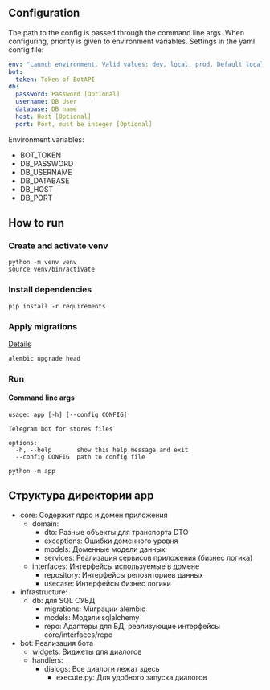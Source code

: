 ## Configuration
The path to the config is passed through the command line args.
When configuring, priority is given to environment variables.
Settings in the yaml config file:
```yaml
env: "Launch environment. Valid values: dev, local, prod. Default local"
bot:
  token: Token of BotAPI
db:
  password: Password [Optional]
  username: DB User
  database: DB name
  host: Host [Optional]
  port: Port, must be integer [Optional] 
```
Environment variables:
- BOT_TOKEN
- DB_PASSWORD
- DB_USERNAME
- DB_DATABASE
- DB_HOST
- DB_PORT

## How to run
### Create and activate venv
```
python -m venv venv
source venv/bin/activate
```
### Install dependencies
```
pip install -r requirements
```
### Apply migrations
[Details](./app/infrastructure/db/migrations/README.md)
```
alembic upgrade head
```
### Run
#### Command line args
```
usage: app [-h] [--config CONFIG]

Telegram bot for stores files

options:
  -h, --help       show this help message and exit
  --config CONFIG  path to config file

```
```
python -m app
```

## Структура директории app

- core: Содержит ядро и домен приложения
  - domain:
    - dto: Разные объекты для транспорта DTO
    - exceptions: Ошибки доменного уровня
    - models: Доменные модели данных
    - services: Реализация сервисов приложения (бизнес логика)
  - interfaces: Интерфейсы используемые в домене
    - repository: Интерфейсы репозиториев данных
    - usecase: Интерфейсы бизнес логики
- infrastructure:
  - db: для SQL СУБД
    - migrations: Миграции alembic
    - models: Модели sqlalchemy
    - repo: Адаптеры для БД, реализующие интерфейсы core/interfaces/repo
- bot: Реализация бота
  - widgets: Виджеты для диалогов
  - handlers:
    - dialogs: Все диалоги лежат здесь
      - execute.py: Для удобного запуска диалогов
